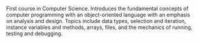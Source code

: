 First course in Computer Science. Introduces the fundamental concepts of computer programming with an object-oriented language with an emphasis on analysis and design. Topics include data types, selection and iteration, instance variables and methods, arrays, files, and the mechanics of running, testing and debugging. 
